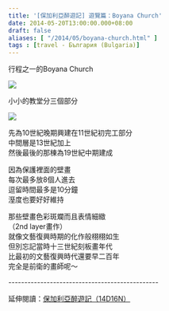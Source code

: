 ```yaml
---
title: '[保加利亞醉遊記] 遊覽篇：Boyana Church'
date: 2014-05-20T13:00:00.000+08:00
draft: false
aliases: [ "/2014/05/boyana-church.html" ]
tags : [travel - България (Bulgaria)]
---
```


行程之一的Boyana Church  

[![](https://1.bp.blogspot.com/-D3jK8oHHqN0/XDNQKq4k90I/AAAAAAAAE6c/wIkc41eFVfs14HgZe1IdTwpTOoVfsbR2ACLcBGAs/s640/42.jpg)](https://1.bp.blogspot.com/-D3jK8oHHqN0/XDNQKq4k90I/AAAAAAAAE6c/wIkc41eFVfs14HgZe1IdTwpTOoVfsbR2ACLcBGAs/s1600/42.jpg)

小小的教堂分三個部分  

[![](https://2.bp.blogspot.com/-gOj8vjSViIo/XDNQOipXcLI/AAAAAAAAE6g/6hrVLHpFqqczWWWqnWV2eFqtMRy7SDcLgCLcBGAs/s640/43.jpg)](https://2.bp.blogspot.com/-gOj8vjSViIo/XDNQOipXcLI/AAAAAAAAE6g/6hrVLHpFqqczWWWqnWV2eFqtMRy7SDcLgCLcBGAs/s1600/43.jpg)

先為10世紀晚期興建在11世紀初完工部分  
中間層是13世紀加上  
然後最後的那棟為19世紀中期建成  
  
因為保護裡面的壁畫  
每次最多放8個人進去  
逗留時間最多是10分鐘  
溼度也要好好維持  
  
那些壁畫色彩斑斕而且表情細緻  
（2nd layer畫作）  
就像文藝復興時期的化作般栩栩如生  
但別忘記當時十三世紀刻板畫年代  
比最初的文藝復興時代還要早二百年  
完全是前衛的畫師呢～  
  
\-----------------------------------------------  
  
延伸閱讀：[保加利亞醉遊記（14D16N）](http://www.hidie.net/2014/06/14d16n.html)